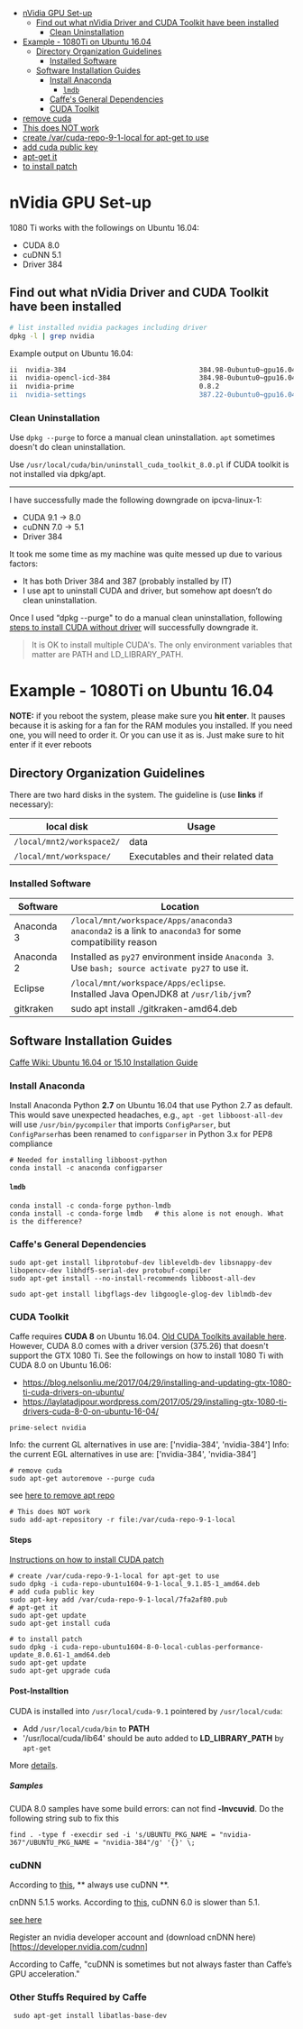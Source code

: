 <!-- TOC -->

- [nVidia GPU Set-up](#nvidia-gpu-set-up)
    - [Find out what nVidia Driver and CUDA Toolkit have been installed](#find-out-what-nvidia-driver-and-cuda-toolkit-have-been-installed)
        - [Clean Uninstallation](#clean-uninstallation)
- [Example - 1080Ti on Ubuntu 16.04](#example---1080ti-on-ubuntu-1604)
    - [Directory Organization Guidelines](#directory-organization-guidelines)
        - [Installed Software](#installed-software)
    - [Software Installation Guides](#software-installation-guides)
        - [Install Anaconda](#install-anaconda)
            - [`lmdb`](#lmdb)
        - [Caffe's General Dependencies](#caffes-general-dependencies)
        - [CUDA Toolkit](#cuda-toolkit)
- [remove cuda](#remove-cuda)
- [This does NOT work](#this-does-not-work)
- [create /var/cuda-repo-9-1-local for apt-get to use](#create-varcuda-repo-9-1-local-for-apt-get-to-use)
- [add cuda public key](#add-cuda-public-key)
- [apt-get it](#apt-get-it)
- [to install patch](#to-install-patch)

<!-- /TOC -->

# nVidia GPU Set-up

1080 Ti works with the followings on Ubuntu 16.04:
- CUDA 8.0
- cuDNN 5.1
- Driver 384

## Find out what nVidia Driver and CUDA Toolkit have been installed

```sh
# list installed nvidia packages including driver
dpkg -l | grep nvidia
```

Example output on Ubuntu 16.04:
```sh
ii  nvidia-384                                 384.98-0ubuntu0~gpu16.04.1                   amd64        NVIDIA binary driver - version 384.98
ii  nvidia-opencl-icd-384                      384.98-0ubuntu0~gpu16.04.1                   amd64        NVIDIA OpenCL ICD
ii  nvidia-prime                               0.8.2                                        amd64        Tools to enable NVIDIA's Prime
ii  nvidia-settings                            387.22-0ubuntu0~gpu16.04.1                   amd64        Tool for configuring the NVIDIA graphics driver
```

### Clean Uninstallation

Use `dpkg --purge` to force a manual clean uninstallation. `apt` sometimes doesn't do clean uninstallation.

Use `/usr/local/cuda/bin/uninstall_cuda_toolkit_8.0.pl` if CUDA toolkit is not installed via dpkg/apt.

-----------------------------------------------------------------
I have successfully made the following downgrade on ipcva-linux-1:
- CUDA 9.1 -> 8.0
- cuDNN 7.0 -> 5.1
- Driver 384

It took me some time as my machine was quite messed up due to various factors:
- It has both Driver 384 and 387 (probably installed by IT)
- I use apt to uninstall CUDA and driver, but somehow apt doesn’t do clean uninstallation.

Once I used “dpkg --purge" to do a manual clean uninstallation,  following [steps to install CUDA without driver](https://laylatadjpour.wordpress.com/2017/05/29/installing-gtx-1080-ti-drivers-cuda-8-0-on-ubuntu-16-04/) will successfully downgrade it.
> It is OK to install multiple CUDA's. The only environment variables that matter are PATH and LD_LIBRARY_PATH. 

# Example - 1080Ti on Ubuntu 16.04

**NOTE:** if you reboot the system, please make sure you **hit enter**. It pauses because it is asking for a fan for the RAM modules you installed. If you need one, you will need to order it. Or you can use it as is. Just make sure to hit enter if it ever reboots

## Directory Organization Guidelines
There are two hard disks in the system. The guideline is (use **links** if necessary):

| local disk | Usage
|------------|---------------------
|`/local/mnt2/workspace2/`| data
|`/local/mnt/workspace/`| Executables and their related data

### Installed Software
| Software | Location
|------------|---------------------
|Anaconda 3| `/local/mnt/workspace/Apps/anaconda3`<br> `anaconda2` is a link to `anaconda3` for some compatibility reason
|Anaconda 2| Installed as `py27` environment inside `Anaconda 3`. <br> Use `bash; source activate py27` to use it.
|Eclipse | `/local/mnt/workspace/Apps/eclipse`. <br> Installed Java OpenJDK8 at `/usr/lib/jvm`?
|gitkraken |sudo apt install ./gitkraken-amd64.deb


## Software Installation Guides
[Caffe Wiki: Ubuntu 16.04 or 15.10 Installation Guide](https://github.com/BVLC/caffe/wiki/Ubuntu-16.04-or-15.10-Installation-Guide)

### Install Anaconda

Install Anaconda Python **2.7** on Ubuntu 16.04 that use Python 2.7 as default. This would save unexpected headaches, e.g., `apt -get libboost-all-dev` will use `/usr/bin/pycompiler` that imports `ConfigParser`, but `ConfigParser`has been renamed to `configparser` in Python 3.x for PEP8 compliance

``` shell
# Needed for installing libboost-python
conda install -c anaconda configparser
```
#### `lmdb`

```shell
conda install -c conda-forge python-lmdb
conda install -c conda-forge lmdb   # this alone is not enough. What is the difference?
```

### Caffe's General Dependencies

```shell
sudo apt-get install libprotobuf-dev libleveldb-dev libsnappy-dev libopencv-dev libhdf5-serial-dev protobuf-compiler
sudo apt-get install --no-install-recommends libboost-all-dev

sudo apt-get install libgflags-dev libgoogle-glog-dev liblmdb-dev
```

### CUDA Toolkit

Caffe requires **CUDA 8** on Ubuntu 16.04. [Old CUDA Toolkits available here](https://developer.nvidia.com/cuda-toolkit-archive). However, CUDA 8.0 comes with a driver version (375.26) that doesn't support the GTX 1080 Ti. See the followings
on how to install 1080 Ti with CUDA 8.0 on Ubuntu 16.06:
- https://blog.nelsonliu.me/2017/04/29/installing-and-updating-gtx-1080-ti-cuda-drivers-on-ubuntu/
- https://laylatadjpour.wordpress.com/2017/05/29/installing-gtx-1080-ti-drivers-cuda-8-0-on-ubuntu-16-04/

```prime-select nvidia```

Info: the current GL alternatives in use are: ['nvidia-384', 'nvidia-384']
Info: the current EGL alternatives in use are: ['nvidia-384', 'nvidia-384']

```shell
# remove cuda
sudo apt-get autoremove --purge cuda
```
see [here to remove apt repo](https://unix.stackexchange.com/questions/219341/how-to-apt-delete-repository)
```
# This does NOT work
sudo add-apt-repository -r file:/var/cuda-repo-9-1-local
```

#### Steps
[Instructions on how to install CUDA patch](https://askubuntu.com/questions/944219/how-to-complete-a-dpkg-cublas-patch-update-to-cuda-8-installation-in-16-04)
```shell
# create /var/cuda-repo-9-1-local for apt-get to use
sudo dpkg -i cuda-repo-ubuntu1604-9-1-local_9.1.85-1_amd64.deb
# add cuda public key
sudo apt-key add /var/cuda-repo-9-1-local/7fa2af80.pub
# apt-get it
sudo apt-get update
sudo apt-get install cuda

# to install patch
sudo dpkg -i cuda-repo-ubuntu1604-8-0-local-cublas-performance-update_8.0.61-1_amd64.deb
sudo apt-get update  
sudo apt-get upgrade cuda
```

#### Post-Installtion

CUDA is installed into `/usr/local/cuda-9.1` pointered by `/usr/local/cuda`:
- Add `/usr/local/cuda/bin` to **PATH**
- '/usr/local/cuda/lib64' should be auto added to **LD_LIBRARY_PATH** by `apt-get`

More [details](http://docs.nvidia.com/cuda/cuda-installation-guide-linux/index.html#post-installation-actions).

##### Samples

CUDA 8.0 samples have some build errors: can not find **-lnvcuvid**. Do the following string sub to fix this
```shell
find . -type f -execdir sed -i 's/UBUNTU_PKG_NAME = "nvidia-367"/UBUNTU_PKG_NAME = "nvidia-384"/g' '{}' \;
```

### cuDNN

According to [this](https://github.com/jcjohnson/cnn-benchmarks), ** always use cuDNN **.

cnDNN 5.1.5 works. According to [this](https://github.com/BVLC/caffe/issues/5490), cuDNN 6.0 is slower than 5.1.

[see here ](https://askubuntu.com/questions/767269/how-can-i-install-cudnn-on-ubuntu-16-04)

Register an nvidia developer account and (download cnDNN here)[https://developer.nvidia.com/cudnn]

According to Caffe, "cuDNN is sometimes but not always faster than Caffe’s GPU acceleration."

### Other Stuffs Required by Caffe

```
 sudo apt-get install libatlas-base-dev
```